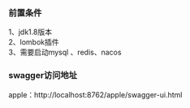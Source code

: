 ### 前置条件
1、jdk1.8版本  
2、lombok插件  
3、需要启动mysql 、redis、nacos  

### swagger访问地址
apple：http://localhost:8762/apple/swagger-ui.html